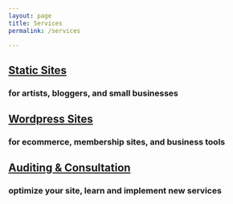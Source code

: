 ```yaml
---
layout: page
title: Services
permalink: /services

---
```

## [Static Sites](/services/static-sites/)

### for artists, bloggers, and small businesses

## [Wordpress Sites](/services/wordpress-sites/)

### for ecommerce, membership sites, and business tools

## [Auditing & Consultation](/services/site-audits-and-web-consultation/)

### optimize your site, learn and implement new services